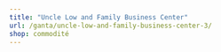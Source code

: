 ```yaml
---
title: "Uncle Low and Family Business Center"
url: /ganta/uncle-low-and-family-business-center-3/
shop: commodité
---
```

